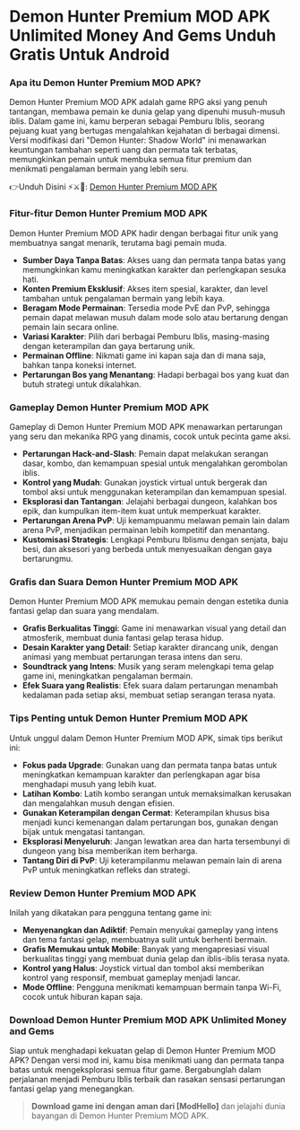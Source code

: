 # Demon Hunter Premium MOD APK Unlimited Money And Gems Unduh Gratis Untuk Android

### Apa itu Demon Hunter Premium MOD APK?
Demon Hunter Premium MOD APK adalah game RPG aksi yang penuh tantangan, membawa pemain ke dunia gelap yang dipenuhi musuh-musuh iblis. Dalam game ini, kamu berperan sebagai Pemburu Iblis, seorang pejuang kuat yang bertugas mengalahkan kejahatan di berbagai dimensi. Versi modifikasi dari "Demon Hunter: Shadow World" ini menawarkan keuntungan tambahan seperti uang dan permata tak terbatas, memungkinkan pemain untuk membuka semua fitur premium dan menikmati pengalaman bermain yang lebih seru.


👉Unduh Disini ⚡⚔️🐉: [Demon Hunter Premium MOD APK](https://modhello.com/demon-hunter-premium/)

### Fitur-fitur Demon Hunter Premium MOD APK
Demon Hunter Premium MOD APK hadir dengan berbagai fitur unik yang membuatnya sangat menarik, terutama bagi pemain muda.

- **Sumber Daya Tanpa Batas**: Akses uang dan permata tanpa batas yang memungkinkan kamu meningkatkan karakter dan perlengkapan sesuka hati.
- **Konten Premium Eksklusif**: Akses item spesial, karakter, dan level tambahan untuk pengalaman bermain yang lebih kaya.
- **Beragam Mode Permainan**: Tersedia mode PvE dan PvP, sehingga pemain dapat melawan musuh dalam mode solo atau bertarung dengan pemain lain secara online.
- **Variasi Karakter**: Pilih dari berbagai Pemburu Iblis, masing-masing dengan keterampilan dan gaya bertarung unik.
- **Permainan Offline**: Nikmati game ini kapan saja dan di mana saja, bahkan tanpa koneksi internet.
- **Pertarungan Bos yang Menantang**: Hadapi berbagai bos yang kuat dan butuh strategi untuk dikalahkan.

### Gameplay Demon Hunter Premium MOD APK
Gameplay di Demon Hunter Premium MOD APK menawarkan pertarungan yang seru dan mekanika RPG yang dinamis, cocok untuk pecinta game aksi.

- **Pertarungan Hack-and-Slash**: Pemain dapat melakukan serangan dasar, kombo, dan kemampuan spesial untuk mengalahkan gerombolan iblis.
- **Kontrol yang Mudah**: Gunakan joystick virtual untuk bergerak dan tombol aksi untuk menggunakan keterampilan dan kemampuan spesial.
- **Eksplorasi dan Tantangan**: Jelajahi berbagai dungeon, kalahkan bos epik, dan kumpulkan item-item kuat untuk memperkuat karakter.
- **Pertarungan Arena PvP**: Uji kemampuanmu melawan pemain lain dalam arena PvP, menjadikan permainan lebih kompetitif dan menantang.
- **Kustomisasi Strategis**: Lengkapi Pemburu Iblismu dengan senjata, baju besi, dan aksesori yang berbeda untuk menyesuaikan dengan gaya bertarungmu.

### Grafis dan Suara Demon Hunter Premium MOD APK
Demon Hunter Premium MOD APK memukau pemain dengan estetika dunia fantasi gelap dan suara yang mendalam.

- **Grafis Berkualitas Tinggi**: Game ini menawarkan visual yang detail dan atmosferik, membuat dunia fantasi gelap terasa hidup.
- **Desain Karakter yang Detail**: Setiap karakter dirancang unik, dengan animasi yang membuat pertarungan terasa intens dan seru.
- **Soundtrack yang Intens**: Musik yang seram melengkapi tema gelap game ini, meningkatkan pengalaman bermain.
- **Efek Suara yang Realistis**: Efek suara dalam pertarungan menambah kedalaman pada setiap aksi, membuat setiap serangan terasa nyata.

### Tips Penting untuk Demon Hunter Premium MOD APK
Untuk unggul dalam Demon Hunter Premium MOD APK, simak tips berikut ini:

- **Fokus pada Upgrade**: Gunakan uang dan permata tanpa batas untuk meningkatkan kemampuan karakter dan perlengkapan agar bisa menghadapi musuh yang lebih kuat.
- **Latihan Kombo**: Latih kombo serangan untuk memaksimalkan kerusakan dan mengalahkan musuh dengan efisien.
- **Gunakan Keterampilan dengan Cermat**: Keterampilan khusus bisa menjadi kunci kemenangan dalam pertarungan bos, gunakan dengan bijak untuk mengatasi tantangan.
- **Eksplorasi Menyeluruh**: Jangan lewatkan area dan harta tersembunyi di dungeon yang bisa memberikan item berharga.
- **Tantang Diri di PvP**: Uji keterampilanmu melawan pemain lain di arena PvP untuk meningkatkan refleks dan strategi.

### Review Demon Hunter Premium MOD APK
Inilah yang dikatakan para pengguna tentang game ini:

- **Menyenangkan dan Adiktif**: Pemain menyukai gameplay yang intens dan tema fantasi gelap, membuatnya sulit untuk berhenti bermain.
- **Grafis Memukau untuk Mobile**: Banyak yang mengapresiasi visual berkualitas tinggi yang membuat dunia gelap dan iblis-iblis terasa nyata.
- **Kontrol yang Halus**: Joystick virtual dan tombol aksi memberikan kontrol yang responsif, membuat gameplay menjadi lancar.
- **Mode Offline**: Pengguna menikmati kemampuan bermain tanpa Wi-Fi, cocok untuk hiburan kapan saja.

### Download Demon Hunter Premium MOD APK Unlimited Money and Gems
Siap untuk menghadapi kekuatan gelap di Demon Hunter Premium MOD APK? Dengan versi mod ini, kamu bisa menikmati uang dan permata tanpa batas untuk mengeksplorasi semua fitur game. Bergabunglah dalam perjalanan menjadi Pemburu Iblis terbaik dan rasakan sensasi pertarungan fantasi gelap yang menegangkan.

> **Download game ini dengan aman dari [ModHello]** dan jelajahi dunia bayangan di Demon Hunter Premium MOD APK.
